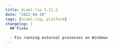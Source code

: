 ```yaml
---
title: Ocaml-lsp 1.11.2
date: "2022-04-20"
tags: [ocaml-lsp, platform]
changelog: |
  ## Fixes
  
  - Fix running external processes on Windows
---
```


